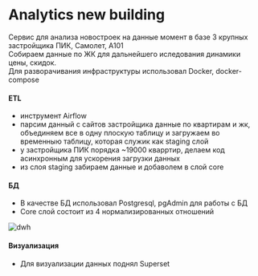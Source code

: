 # Analytics new building

Сервис для анализа новостроек на данные момент в базе 3 крупных застройщика ПИК, Самолет, А101  
Собираем данные по ЖК для дальнейшего иследования динамики цены, скидок.  
Для разворачивания инфраструктуры использовал Docker, docker-compose  

#### ETL 
- инструмент Airflow
- парсим данный с сайтов застройщика данные по квартирам и жк, объединяем все в одну плоскую таблицу и загружаем во временныю таблицу, которая служик как staging слой
- у застройщика ПИК порядка ~19000 кварртир, делаем код асинхронным для ускорения загрузки данных
- из слоя staging забираем данные и добаволем в слой core

#### БД
- В качестве БД использовал Postgresql, pgAdmin для работы с БД
- Core слой состоит из 4 нормализированных отношений

![dwh](https://github.com/xorxi12/Analytics-new-building/assets/147392409/696e1eda-230c-49f3-b503-cec4200bd855)

#### Визуализация 
 - Для визуализации данных поднял Superset
